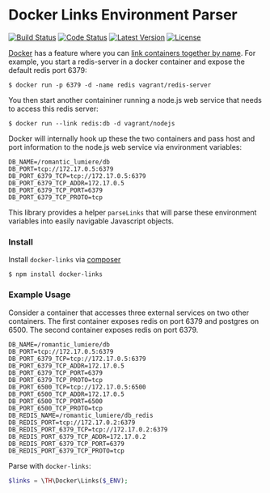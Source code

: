 # Docker Links Environment Parser

[![Build Status](https://img.shields.io/travis/texthtml/docker-links.svg)](https://travis-ci.org/texthtml/docker-links)
[![Code Status](https://img.shields.io/scrutinizer/g/texthtml/docker-links.svg)](https://scrutinizer-ci.com/g/texthtml/docker-links/build-status/master)
[![Latest Version](https://img.shields.io/packagist/v/texthtml/docker-links.svg)](https://packagist.org/packages/texthtml/docker-links)
[![License](https://img.shields.io/packagist/l/texthtml/docker-links.svg)](https://packagist.org/packages/texthtml/docker-links)

[Docker](http://www.docker.io/) has a feature where you can [link containers together by name](http://docs.docker.io/en/latest/use/working_with_links_names/). For example, you start a redis-server in a docker container and expose the default redis port 6379:

    $ docker run -p 6379 -d -name redis vagrant/redis-server

You then start another containiner running a node.js web service that needs to access this redis server:

    $ docker run --link redis:db -d vagrant/nodejs
  
Docker will internally hook up these the two containers and pass host and port information to the node.js web service via environment variables:

    DB_NAME=/romantic_lumiere/db
    DB_PORT=tcp://172.17.0.5:6379
    DB_PORT_6379_TCP=tcp://172.17.0.5:6379
    DB_PORT_6379_TCP_ADDR=172.17.0.5
    DB_PORT_6379_TCP_PORT=6379
    DB_PORT_6379_TCP_PROTO=tcp
    
This library provides a helper `parseLinks` that will parse these environment variables into easily navigable Javascript objects.

### Install

Install `docker-links` via [composer](https://getcomposer.org/)

    $ npm install docker-links

### Example Usage

Consider a container that accesses three external services on two other containers. The first container exposes redis on port 6379 and postgres on 6500. The second container exposes redis on port 6379.

    DB_NAME=/romantic_lumiere/db
    DB_PORT=tcp://172.17.0.5:6379
    DB_PORT_6379_TCP=tcp://172.17.0.5:6379
    DB_PORT_6379_TCP_ADDR=172.17.0.5
    DB_PORT_6379_TCP_PORT=6379
    DB_PORT_6379_TCP_PROTO=tcp
    DB_PORT_6500_TCP=tcp://172.17.0.5:6500
    DB_PORT_6500_TCP_ADDR=172.17.0.5
    DB_PORT_6500_TCP_PORT=6500
    DB_PORT_6500_TCP_PROTO=tcp
    DB_REDIS_NAME=/romantic_lumiere/db_redis
    DB_REDIS_PORT=tcp://172.17.0.2:6379
    DB_REDIS_PORT_6379_TCP=tcp://172.17.0.2:6379
    DB_REDIS_PORT_6379_TCP_ADDR=172.17.0.2
    DB_REDIS_PORT_6379_TCP_PORT=6379
    DB_REDIS_PORT_6379_TCP_PROTO=tcp

Parse with `docker-links`:

```php
$links = \TH\Docker\Links($_ENV);
```
    
<!-- Links is then the following object:

```js
{
  "db": {
    "port": 6379,
    "hostname": "172.17.0.5",
    "url": "tcp://172.17.0.5:6379",
    "proto": "tcp",
    "name": "romantic_lumiere/db",
    "tcp": {
      "6379": {
        "hostname": "172.17.0.5",
        "url": "tcp://172.17.0.5:6379"
      },
      "6500": {
        "hostname": "172.17.0.5",
        "url": "tcp://172.17.0.5:6500"
      }
    }
  },
  "db_redis": {
    "port": 6379,
    "hostname": "172.17.0.2",
    "url": "tcp://172.17.0.2:6379",
    "proto": "tcp",
    "name": "romantic_lumiere/db_redis",
    "tcp": {
      "6379": {
        "hostname": "172.17.0.2",
        "url": "tcp://172.17.0.2:6379"
      }
    }
  }
}
```
 -->
